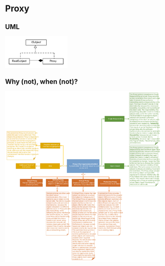 # Proxy
## UML
<img src=ProxyUML.png width=40% height=40%>

## Why (not), when (not)?
![Proxy](https://raw.githubusercontent.com/NiekBeijloos/Design-Patterns/master/Structural/7.%20Proxy/Proxy.svg?raw=true)
